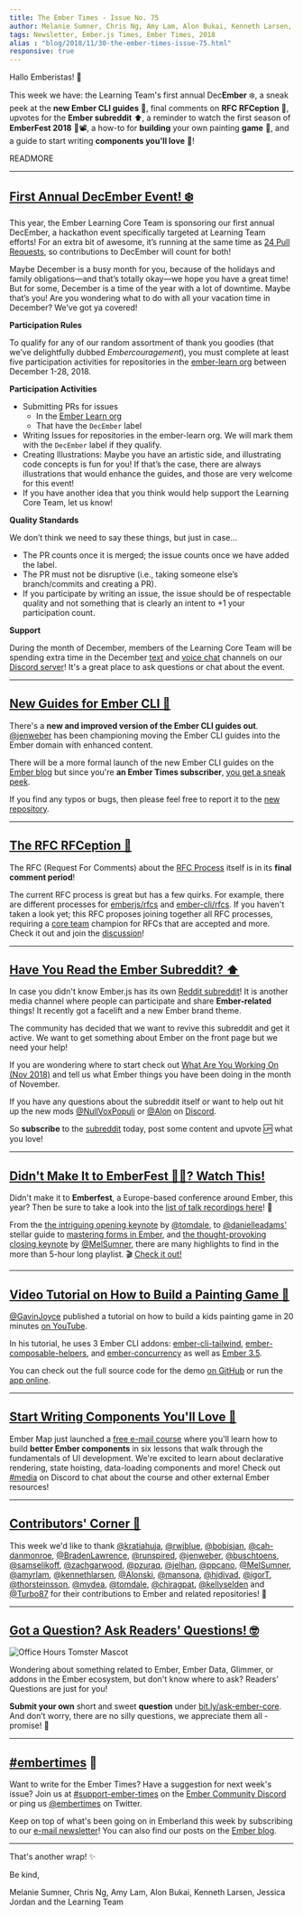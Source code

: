 ```yaml
---
title: The Ember Times - Issue No. 75
author: Melanie Sumner, Chris Ng, Amy Lam, Alon Bukai, Kenneth Larsen, Jessica Jordan
tags: Newsletter, Ember.js Times, Ember Times, 2018
alias : "blog/2018/11/30-the-ember-times-issue-75.html"
responsive: true
---
```


Hallo Emberistas! 🐹

This week we have: the Learning Team's first annual Dec**Ember** ❄️, a sneak peek at the **new Ember CLI guides** 📖, final comments on **RFC RFCeption** 🤔, upvotes for the **Ember subreddit** ⬆️, a reminder to watch the first season of **EmberFest 2018** 🍿📽, a how-to for **building** your own painting **game** 🎨, and a guide to start writing **components you'll love** 💖!

READMORE

---

## [First Annual DecEmber Event! ❄️](https://emberjs.com/blog/2018/11/29/december-event.html)

This year, the Ember Learning Core Team is sponsoring our first annual DecEmber, a hackathon event specifically targeted at Learning Team efforts! For an extra bit of awesome, it’s running at the same time as [24 Pull Requests](https://24pullrequests.com/), so contributions to DecEmber will count for both!

Maybe December is a busy month for you, because of the holidays and family obligations—and that’s totally okay—we hope you have a great time! But for some, December is a time of the year with a lot of downtime. Maybe that’s you! Are you wondering what to do with all your vacation time in December? We’ve got ya covered!

**Participation Rules**

To qualify for any of our random assortment of thank you goodies (that we’ve delightfully dubbed _Embercouragement_), you must complete at least five participation activities for repositories in the [ember-learn org](https://github.com/ember-learn) between December 1-28, 2018.

**Participation Activities**

- Submitting PRs for issues
  - In the [Ember Learn org](https://github.com/ember-learn)
  - That have the `DecEmber` label
- Writing Issues for repositories in the ember-learn org. We will mark them with the `DecEmber` label if they qualify.
- Creating Illustrations: Maybe you have an artistic side, and illustrating code concepts is fun for you! If that’s the case, there are always illustrations that would enhance the guides, and those are very welcome for this event!
- If you have another idea that you think would help support the Learning Core Team, let us know!

**Quality Standards**

We don’t think we need to say these things, but just in case…

- The PR counts once it is merged; the issue counts once we have added the label.
- The PR must not be disruptive (i.e., taking someone else’s branch/commits and creating a PR).
- If you participate by writing an issue, the issue should be of respectable quality and not something that is clearly an intent to +1 your participation count.

**Support**

During the month of December, members of the Learning Core Team will be spending extra time in the December [text](https://discordapp.com/channels/480462759797063690/517914929261576212) and [voice chat](https://discordapp.com/channels/480462759797063690/517914929261576212) channels on our [Discord server](https://discordapp.com/invite/zT3asNS)! It's a great place to ask questions or chat about the event.

---

## [New Guides for Ember CLI 📓](https://cli.emberjs.com/release/)
There's a **new and improved version of the Ember CLI guides out**. [@jenweber](https://github.com/jenweber) has been championing moving the Ember CLI guides into the Ember domain with enhanced content.

There will be a more formal launch of the new Ember CLI guides on the [Ember blog](https://emberjs.com/blog/) but since you're **an Ember Times subscriber**, [you get a sneak peek](https://cli.emberjs.com/release/).

If you find any typos or bugs, then please feel free to report it to the [new repository](https://github.com/ember-learn/cli-guides).

---

## [The RFC RFCeption 🤔](https://github.com/emberjs/rfcs/pull/300)
<!--alex ignore period-->
The RFC (Request For Comments) about the [RFC Process](https://github.com/emberjs/rfcs/pull/300) itself is in its **final comment period**!

The current RFC process is great but has a few quirks. For example, there are different processes for [emberjs/rfcs](https://github.com/emberjs/rfcs) and [ember-cli/rfcs](https://github.com/ember-cli/rfcs). If you haven't taken a look yet; this RFC proposes joining together all RFC processes, requiring a [core team](https://emberjs.com/team/) champion for RFCs that are accepted and more. Check it out and join the [discussion](https://github.com/emberjs/rfcs/pull/300)!

---

## [Have You Read the Ember Subreddit? ⬆️](https://www.reddit.com/r/emberjs/)
In case you didn't know Ember.js has its own [Reddit subreddit](https://www.reddit.com/r/emberjs/)! It is another media channel where people can participate and share **Ember-related** things! It recently got a facelift and a new Ember brand theme.

The community has decided that we want to revive this subreddit and get it active. We want to get something about Ember on the front page but we need your help!

If you are wondering where to start check out [What Are You Working On (Nov 2018)](https://www.reddit.com/r/emberjs/comments/9yycbi/what_are_you_working_on_nov_2018/) and tell us what Ember things you have been doing in the month of November.

If you have any questions about the subreddit itself or want to help out hit up the new mods [@NullVoxPopuli](https://github.com/NullVoxPopuli) or [@Alon](https://github.com/Alonski) on [Discord](https://discord.gg/zT3asNS).

So **subscribe** to the [subreddit](https://www.reddit.com/r/emberjs/) today, post some content and upvote 🆙 what you love!

---

## [Didn't Make It to EmberFest 🐹🎉? Watch This!](https://www.youtube.com/watch?v=oRzmDobMZ_Q&list=PLN4SpDLOSVkSB9034lDNdP1JoNBGssax9)

Didn't make it to **Emberfest**, a Europe-based conference around Ember, this year? Then be sure to take a look into the [list of talk recordings here](https://www.youtube.com/watch?v=oRzmDobMZ_Q&list=PLN4SpDLOSVkSB9034lDNdP1JoNBGssax9)! 👀

From the [the intriguing opening keynote](https://www.youtube.com/watch?v=oRzmDobMZ_Q&list=PLN4SpDLOSVkSB9034lDNdP1JoNBGssax9&index=1) by [@tomdale](https://github.com/tomdale), to [@danielleadams'](https://github.com/danielleadams) stellar guide to [mastering forms in Ember](https://www.youtube.com/watch?v=-UZyjqBm59U&index=16&list=PLN4SpDLOSVkSB9034lDNdP1JoNBGssax9), and [the thought-provoking closing keynote](https://www.youtube.com/watch?v=xP-kog04lng&list=PLN4SpDLOSVkSB9034lDNdP1JoNBGssax9&index=21) by [@MelSumner](https://github.com/MelSumner), there are many highlights to find in the more than 5-hour long playlist. 🎬 [Check it out!](https://www.youtube.com/watch?v=oRzmDobMZ_Q&list=PLN4SpDLOSVkSB9034lDNdP1JoNBGssax9)

---

## [Video Tutorial on How to Build a Painting Game 🎨](https://twitter.com/gavinjoyce/status/1068208916117577728)

<!--alex ignore kids-->
[@GavinJoyce](https://github.com/GavinJoyce) published a tutorial on how to build a kids painting game in 20 minutes [on YouTube](https://www.youtube.com/watch?v=N4KrBuO0RRE).

In his tutorial, he uses 3 Ember CLI addons: [ember-cli-tailwind](https://github.com/embermap/ember-cli-tailwind), [ember-composable-helpers](https://github.com/DockYard/ember-composable-helpers), and [ember-concurrency](https://github.com/machty/ember-concurrency) as well as [Ember 3.5](https://www.emberjs.com/blog/2018/10/15/ember-3-5-released.html).

<!--alex ignore kids-->
You can check out the full source code for the demo [on GitHub](https://github.com/GavinJoyce/ember-kids-painting-game) or run the [app online](http://kids-painting-game.surge.sh/).

---

## [Start Writing Components You'll Love 💖](https://embermap.com/ember-component-patterns)

Ember Map just launched a [free e-mail course](https://embermap.com/ember-component-patterns) where you'll learn how to build **better Ember components** in six lessons that walk through the fundamentals of UI development. We're excited to learn about declarative rendering, state hoisting, data-loading components and more! Check out [#media](https://discordapp.com/channels/480462759797063690/486955806588403773) on Discord to chat about the course and other external Ember resources!

---

## [Contributors' Corner 👏](https://guides.emberjs.com/release/contributing/repositories/)

<p>This week we'd like to thank <a href="https://github.com/kratiahuja" target="gh-user">@kratiahuja</a>, <a href="https://github.com/rwjblue" target="gh-user">@rwjblue</a>, <a href="https://github.com/bobisjan" target="gh-user">@bobisjan</a>, <a href="https://github.com/cah-danmonroe" target="gh-user">@cah-danmonroe</a>, <a href="https://github.com/BradenLawrence" target="gh-user">@BradenLawrence</a>, <a href="https://github.com/runspired" target="gh-user">@runspired</a>, <a href="https://github.com/jenweber" target="gh-user">@jenweber</a>, <a href="https://github.com/buschtoens" target="gh-user">@buschtoens</a>, <a href="https://github.com/samselikoff" target="gh-user">@samselikoff</a>, <a href="https://github.com/zachgarwood" target="gh-user">@zachgarwood</a>, <a href="https://github.com/pzuraq" target="gh-user">@pzuraq</a>, <a href="https://github.com/jelhan" target="gh-user">@jelhan</a>, <a href="https://github.com/ppcano" target="gh-user">@ppcano</a>, <a href="https://github.com/MelSumner" target="gh-user">@MelSumner</a>, <a href="https://github.com/amyrlam" target="gh-user">@amyrlam</a>, <a href="https://github.com/kennethlarsen" target="gh-user">@kennethlarsen</a>, <a href="https://github.com/Alonski" target="gh-user">@Alonski</a>, <a href="https://github.com/mansona" target="gh-user">@mansona</a>, <a href="https://github.com/hjdivad" target="gh-user">@hjdivad</a>, <a href="https://github.com/igorT" target="gh-user">@igorT</a>, <a href="https://github.com/thorsteinsson" target="gh-user">@thorsteinsson</a>, <a href="https://github.com/mydea" target="gh-user">@mydea</a>, <a href="https://github.com/tomdale" target="gh-user">@tomdale</a>, <a href="https://github.com/chiragpat" target="gh-user">@chiragpat</a>, <a href="https://github.com/kellyselden" target="gh-user">@kellyselden</a> and <a href="https://github.com/Turbo87" target="gh-user">@Turbo87</a>  for their contributions to Ember and related repositories! 💖</p>

---

## [Got a Question? Ask Readers' Questions! 🤓](https://docs.google.com/forms/d/e/1FAIpQLScqu7Lw_9cIkRtAiXKitgkAo4xX_pV1pdCfMJgIr6Py1V-9Og/viewform)

<div class="blog-row">
  <img class="float-right small transparent padded" alt="Office Hours Tomster Mascot" title="Readers' Questions" src="/images/tomsters/officehours.png" />

  <p>Wondering about something related to Ember, Ember Data, Glimmer, or addons in the Ember ecosystem, but don't know where to ask? Readers’ Questions are just for you!</p>

<p><strong>Submit your own</strong> short and sweet <strong>question</strong> under <a href="https://bit.ly/ask-ember-core" target="rq">bit.ly/ask-ember-core</a>. And don’t worry, there are no silly questions, we appreciate them all - promise! 🤞</p>

</div>

---

## [#embertimes](https://emberjs.com/blog/tags/newsletter.html) 📰

Want to write for the Ember Times? Have a suggestion for next week's issue? Join us at [#support-ember-times](https://discordapp.com/channels/480462759797063690/485450546887786506) on the [Ember Community Discord](https://discordapp.com/invite/zT3asNS) or ping us [@embertimes](https://twitter.com/embertimes) on Twitter.

Keep on top of what's been going on in Emberland this week by subscribing to our [e-mail newsletter](https://the-emberjs-times.ongoodbits.com/)! You can also find our posts on the [Ember blog](https://emberjs.com/blog/tags/newsletter.html).

---


That's another wrap! ✨

Be kind,

Melanie Sumner, Chris Ng, Amy Lam, Alon Bukai, Kenneth Larsen, Jessica Jordan and the Learning Team
